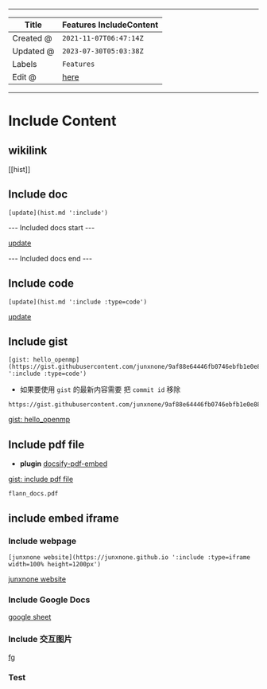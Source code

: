 -----

| Title     | Features IncludeContent                             |
| --------- | --------------------------------------------------- |
| Created @ | `2021-11-07T06:47:14Z`                              |
| Updated @ | `2023-07-30T05:03:38Z`                              |
| Labels    | `Features`                                          |
| Edit @    | [here](https://github.com/junxnone/twiki/issues/13) |

-----

# Include Content

## wikilink

\[\[hist\]\]

## Include doc

    [update](hist.md ':include')

\--- Included docs start ---

[update](hist.md ":include")

\--- Included docs end ---

## Include code

    [update](hist.md ':include :type=code')

[update](hist.md ":include :type=code")

## Include gist

    [gist: hello_openmp](https://gist.githubusercontent.com/junxnone/9af88e64446fb0746ebfb1e0e8879f33/raw/2d04dcd1fd3ac51988d3e756bb1be477efe02216/openmp_helloworld.cpp ':include :type=code')

  - 如果要使用 `gist` 的最新内容需要 把 `commit id` 移除

<!-- end list -->

    https://gist.githubusercontent.com/junxnone/9af88e64446fb0746ebfb1e0e8879f33/raw/openmp_helloworld.cpp

[gist:
hello\_openmp](https://gist.githubusercontent.com/junxnone/9af88e64446fb0746ebfb1e0e8879f33/raw/openmp_helloworld.cpp ":include :type=code")

## Include pdf file

  - **plugin**
    [docsify-pdf-embed](https://github.com/lazypanda10117/docsify-pdf-embed)

[gist: include pdf
file](https://gist.githubusercontent.com/junxnone/2efa4f014527293cd2950b8aff96f488/raw/docsify_include_pdf_file ":include :type=code")

``` pdf
flann_docs.pdf
```

## include embed iframe

### Include webpage

    [junxnone website](https://junxnone.github.io ':include :type=iframe width=100% height=1200px')

[junxnone
website](https://junxnone.github.io ":include :type=iframe width=50% height=1200px")

### Include Google Docs

[google
sheet](https://docs.google.com/spreadsheets/d/e/2PACX-1vTYDn4ZEG4oc2kFYlUpdY2N8yNwptVKC7MwwE9IEs2hfZFsOPsI7yeEDoVuabtUuN-HedNe6mP_eXj-/pubhtml?gid=232973174&single=true&widget=true&headers=false ":include :type=iframe width=100% height=800px")

### Include 交互图片

[fg](https://github.com/junxnone/twiki/assets/2216970/a71cc2f9-924c-4b34-89a0-89c6909ff362 ":include :type=iframe width=100% height=600px")

### Test

<script src="https://emgithub.com/embed-v2.js?target=https%3A%2F%2Fgithub.com%2Flabmlai%2Fannotated_deep_learning_paper_implementations%2Fblob%2F753fbd3446ed85b7f0a30c415eafbc28bccaf0e0%2Flabml_nn%2Ftransformers%2Flabel_smoothing_loss.py%23L1-L14&style=github&type=code&showBorder=on&showLineNumbers=on&showFileMeta=on&showFullPath=on&showCopy=on"></script>

<script src="https://emgithub.com/embed-v2.js?target=https%3A%2F%2Fgithub.com%2Fjunxnone%2Ftwiki%2Fblob%2F42f7df84f3383fcea0658d253a8d6b833e7e4a64%2Fdocs%2Findex.html%23L20-L28&style=default&type=code&showBorder=on&showLineNumbers=on&showFileMeta=on&showFullPath=on&showCopy=on"></script>
